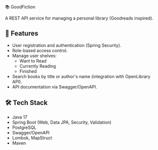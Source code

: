 📚 GoodFiction

A REST API service for managing a personal library (Goodreads inspired).

## 🚀 Features
- User registration and authentication (Spring Security).
- Role-based access control.
- Manage user shelves:
    - Want to Read
    - Currently Reading
    - Finished
- Search books by title or author's name (integration with OpenLibrary API).
- API documentation via Swagger/OpenAPI.

## 🛠️ Tech Stack
- Java 17
- Spring Boot (Web, Data JPA, Security, Validation)
- PostgreSQL
- Swagger/OpenAPI
- Lombok, MapStruct
- Maven
